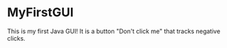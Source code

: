 # MyFirstGUI
This is my first Java GUI! 
It is a button "Don't click me" that tracks negative clicks.
